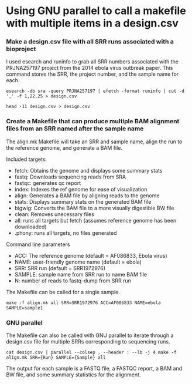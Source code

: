 # Using GNU parallel to call a makefile with multiple items in a design.csv
### Make a design.csv file with all SRR runs associated with a bioproject
I used esearch and runinfo to grab all SRR numbers associated with the PRJNA257197 project from the 2014 ebola virus outbreak paper. This command stores the SRR, the project number, and the sample name for each.
```
esearch -db sra -query PRJNA257197 | efetch -format runinfo | cut -d ',' -f 1,22,25 > design.csv
```
```
head -11 design.csv > design.csv
```

### Create a Makefile that can produce multiple BAM alignment files from an SRR named after the sample name
The align.mk Makefile will take an SRR and sample name, align the run to the reference genome, and generate a BAM file.

Included targets:
- fetch: Obtains the genome and displays some summary stats
- fastq: Downloads sequencing reads from SRA
- fastqc: generates qc report
- index: Indexes the ref genome for ease of visualization
- align: Generates a BAM file by aligning reads to the genome
- stats: Displays summary stats on the generated BAM file
- bigwig: Converts the BAM file to a more visually digestible BW file
- clean: Removes unecessary files
- all: runs all targets but fetch (assumes reference genome has been downloaded)
- .phony: runs all targets, no files generated

Command line parameters
- ACC: The reference genome (default = AF086833, Ebola virus)
- NAME: user-friendly genome name (default = ebola)
- SRR: SRR run (default = SRR1972976)
- SAMPLE: sample name from SRR run to name BAM file
- N: number of reads to fastq-dump from SRR run
   
The Makefile can be called for a single sample.
```
make -f align.mk all SRR=SRR1972976 ACC=AF086833 NAME=ebola SAMPLE=sample1
```

### GNU parallel
The Makefile can also be called with GNU parallel to iterate through a design.csv file for multiple SRRs corresponding to sequencing runs.
```
cat design.csv | parallel --colsep , --header : --lb -j 4 make -f align.mk SRR={Run} SAMPLE={Sample} all
```

The output for each sample is a FASTQ file, a FASTQC report, a BAM and BW file, and some summary statistics for the alignment.


